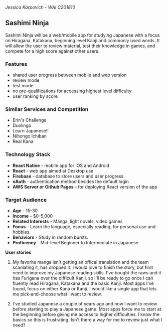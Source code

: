 *Jessica Karpovich* - *WAI C201810*

## Sashimi Ninja
Sashimi Ninja will be a web/mobile app for studying Japanese with a focus on Hiragana, Katakana, beginning level Kanji and commonly used words. It will allow the user to review material, test their knowledge in games, and compete for a high score against other users.

### Features
- shared user progress between mobile and web version
- review mode
- test mode
- no pre-qualifications for accessing highest level difficulty
- user ranking by score

### Similar Services and Competition
- Erin's Challenge
- Duolingo
- Learn Japanese!!
- Nihongo Ichiban
- Real Kana

### Technology Stack
- **React Native** - mobile app for iOS and Android
- **React** - web app aimed at Desktop use
- **Firebase** - database to store users and user progress
- **oAuth** - authentication method besides the default login
- **AWS Server or Github Pages** - for deploying React version of the app

### Target Audience
- **Age** - 15-30
- **Income** - $0-5,000
- **Related Interests** - Manga, light novels, video games
- **Focus** - Learn the language, especially reading, for personal use and hobbies.
- **Behaviors** - Study in random bursts.
- **Proficency** - Mid-level Beginner to Intermediate in Japanese

**User stories**

1. My favorite manga isn't getting an offical translation and the team scanlating it, has dropped it. I would love to finish the story, but first need to improve my Japanese reading skills. I've bought the raws and it has Furigana over the difficult Kanji, so I'll be ready to go once I can fluently read Hiragana, Katakana and the basic Kanji. Most apps I've found, focus on either Kana or Kanji. I would like a single app that lets me pick-and-choose what I want to review.

2. I've studied Japanese a couple of years ago and now I want to review before starting to play a Japanese game. Most apps force me to start at the beginning before giving me access to higher difficulties. I know the basics so this is frustrating. Isn't there a way for me to review just what I need?